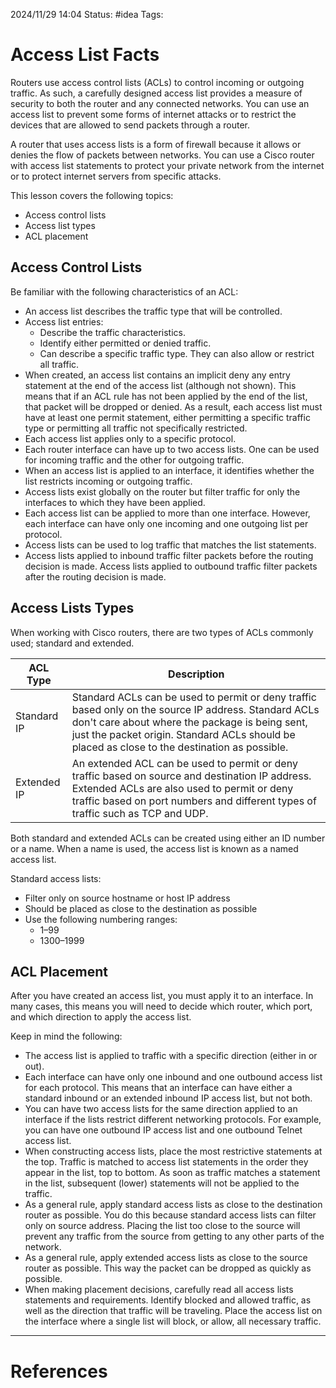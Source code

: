 2024/11/29 14:04
Status: #idea
Tags:

# Access List Facts

Routers use access control lists (ACLs) to control incoming or outgoing traffic. As such, a carefully designed access list provides a measure of security to both the router and any connected networks. You can use an access list to prevent some forms of internet attacks or to restrict the devices that are allowed to send packets through a router.

A router that uses access lists is a form of firewall because it allows or denies the flow of packets between networks. You can use a Cisco router with access list statements to protect your private network from the internet or to protect internet servers from specific attacks.

This lesson covers the following topics:

- Access control lists
- Access list types
- ACL placement

## Access Control Lists

Be familiar with the following characteristics of an ACL:

- An access list describes the traffic type that will be controlled.
- Access list entries:
    - Describe the traffic characteristics.
    - Identify either permitted or denied traffic.
    - Can describe a specific traffic type. They can also allow or restrict all traffic.
- When created, an access list contains an implicit deny any entry statement at the end of the access list (although not shown). This means that if an ACL rule has not been applied by the end of the list, that packet will be dropped or denied. As a result, each access list must have at least one permit statement, either permitting a specific traffic type or permitting all traffic not specifically restricted.
- Each access list applies only to a specific protocol.
- Each router interface can have up to two access lists. One can be used for incoming traffic and the other for outgoing traffic.
- When an access list is applied to an interface, it identifies whether the list restricts incoming or outgoing traffic.
- Access lists exist globally on the router but filter traffic for only the interfaces to which they have been applied.
- Each access list can be applied to more than one interface. However, each interface can have only one incoming and one outgoing list per protocol.
- Access lists can be used to log traffic that matches the list statements.
- Access lists applied to inbound traffic filter packets before the routing decision is made. Access lists applied to outbound traffic filter packets after the routing decision is made.

## Access Lists Types

When working with Cisco routers, there are two types of ACLs commonly used; standard and extended.

|ACL Type|Description|
|---|---|
|Standard IP|Standard ACLs can be used to permit or deny traffic based only on the source IP address. Standard ACLs don't care about where the package is being sent, just the packet origin. Standard ACLs should be placed as close to the destination as possible.|
|Extended IP|An extended ACL can be used to permit or deny traffic based on source and destination IP address. Extended ACLs are also used to permit or deny traffic based on port numbers and different types of traffic such as TCP and UDP.|

Both standard and extended ACLs can be created using either an ID number or a name. When a name is used, the access list is known as a named access list.

Standard access lists:

- Filter only on source hostname or host IP address
- Should be placed as close to the destination as possible
- Use the following numbering ranges:
    - 1–99
    - 1300–1999

## ACL Placement

After you have created an access list, you must apply it to an interface. In many cases, this means you will need to decide which router, which port, and which direction to apply the access list.

Keep in mind the following:

- The access list is applied to traffic with a specific direction (either in or out).
- Each interface can have only one inbound and one outbound access list for each protocol. This means that an interface can have either a standard inbound or an extended inbound IP access list, but not both.
- You can have two access lists for the same direction applied to an interface if the lists restrict different networking protocols. For example, you can have one outbound IP access list and one outbound Telnet access list.
- When constructing access lists, place the most restrictive statements at the top. Traffic is matched to access list statements in the order they appear in the list, top to bottom. As soon as traffic matches a statement in the list, subsequent (lower) statements will not be applied to the traffic.
- As a general rule, apply standard access lists as close to the destination router as possible. You do this because standard access lists can filter only on source address. Placing the list too close to the source will prevent any traffic from the source from getting to any other parts of the network.
- As a general rule, apply extended access lists as close to the source router as possible. This way the packet can be dropped as quickly as possible.
- When making placement decisions, carefully read all access lists statements and requirements. Identify blocked and allowed traffic, as well as the direction that traffic will be traveling. Place the access list on the interface where a single list will block, or allow, all necessary traffic.





---
# References
